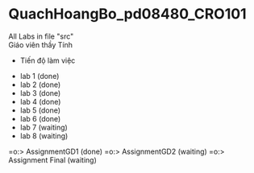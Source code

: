 # QuachHoangBo_pd08480_CRO101

All Labs in file "src" <br/>
Giáo viên thầy Tính

- Tiến độ làm việc

* lab 1 (done)
* lab 2 (done)
* lab 3 (done)
* lab 4 (done)
* lab 5 (done)
* lab 6 (done)
* lab 7 (waiting)
* lab 8 (waiting)

=o:> AssignmentGD1 (done)
=o:> AssignmentGD2 (waiting)
=o:> Assignment Final (waiting)
